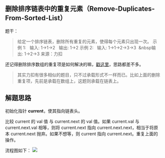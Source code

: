 ## 删除排序链表中的重复元素（Remove-Duplicates-From-Sorted-List）
题干：
>给定一个排序链表，删除所有重复的元素，使得每个元素只出现一次。
示例 1:
&nbsp;&nbsp;输入: 1->1->2
&nbsp;&nbsp;输出: 1->2
示例 2:
&nbsp;&nbsp;输入: 1->1->2->3->3
&nbsp;&nbsp输出: 1->2->3
来源：力扣

还记得删除排序数组的重复项是如何解决的嘛，[戳这里](https://learnku.com/articles/43366 "戳这里")，思路都差不多。
> 其实力扣有很多相似的题目，只不过承载形式不一样而已。比如上面的删除重复项，先前是承载在数组上，这题则承载在链表上。

## 解题思路
初始化指针 **current**，使其指向链表头。

比较 current 的 val 值 与 current.next 的 val 值。如果 current.val 与 current.next.val 相等，则将 current.next 指向 current.next.next，相当于将原本 current.next 抛弃。如果不想等，则 current 指向 current.next。重复上面的操作。

流程图如下：
![](https://cdn.learnku.com/uploads/images/202005/13/21280/OCLACYrif6.jpg!large)


